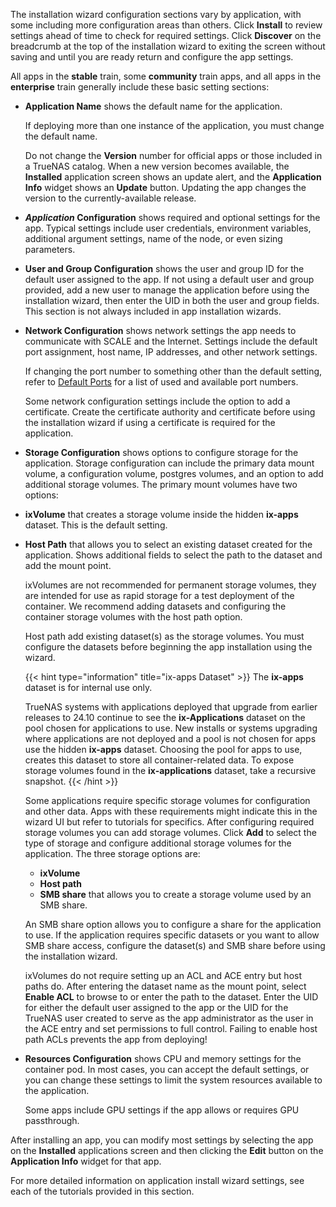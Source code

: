 &NewLine;

The installation wizard configuration sections vary by application, with some including more configuration areas than others.
Click **Install** to review settings ahead of time to check for required settings.
Click **Discover** on the breadcrumb at the top of the installation wizard to exiting the screen without saving and until you are ready return and configure the app settings.

All apps in the **stable** train, some **community** train apps, and all apps in the **enterprise** train generally include these basic setting sections:

* **Application Name** shows the default name for the application.

  If deploying more than one instance of the application, you must change the default name.

  Do not change the **Version** number for official apps or those included in a TrueNAS catalog.
  When a new version becomes available, the **Installed** application screen shows an update alert, and the **Application Info** widget shows an **Update** button.
  Updating the app changes the version to the currently-available release.

* ***Application* Configuration** shows required and optional settings for the app.
    Typical settings include user credentials, environment variables, additional argument settings, name of the node, or even sizing parameters.

* **User and Group Configuration** shows the user and group ID for the default user assigned to the app.
  If not using a default user and group provided, add a new user to manage the application before using the installation wizard, then enter the UID in both the user and group fields.
  This section is not always included in app installation wizards.

* **Network Configuration** shows network settings the app needs to communicate with SCALE and the Internet.
  Settings include the default port assignment, host name, IP addresses, and other network settings.

  If changing the port number to something other than the default setting, refer to [Default Ports](https://www.truenas.com/docs/references/defaultports/) for a list of used and available port numbers.

  Some network configuration settings include the option to add a certificate. Create the certificate authority and certificate before using the installation wizard if using a certificate is required for the application.

* **Storage Configuration** shows options to configure storage for the application.
  Storage configuration can include the primary data mount volume, a configuration volume, postgres volumes, and an option to add additional storage volumes.
  The primary mount volumes have two options:
* **ixVolume** that creates a storage volume inside the hidden **ix-apps** dataset. This is the default setting.
* **Host Path** that allows you to select an existing dataset created for the application. Shows additional fields to select the path to the dataset and add the mount point.

  ixVolumes are not recommended for permanent storage volumes, they are intended for use as rapid storage for a test deployment of the container.
  We recommend adding datasets and configuring the container storage volumes with the host path option.

  Host path add existing dataset(s) as the storage volumes. You must configure the datasets before beginning the app installation using the wizard.

  {{< hint type="information" title="ix-apps Dataset" >}}
  The **ix-apps** dataset is for internal use only.

  TrueNAS systems with applications deployed that upgrade from earlier releases to 24.10 continue to see the **ix-Applications** dataset on the pool chosen for applications to use.
  New installs or systems upgrading where applications are not deployed and a pool is not chosen for apps use the hidden **ix-apps** dataset.
  Choosing the pool for apps to use, creates this dataset to store all container-related data.
  To expose storage volumes found in the **ix-applications** dataset, take a recursive snapshot.
  {{< /hint >}}

  Some applications require specific storage volumes for configuration and other data. Apps with these requirements might indicate this in the wizard UI but refer to tutorials for specifics. 
  After configuring required storage volumes you can add storage volumes.
  Click **Add** to select the type of storage and configure additional storage volumes for the application.
  The three storage options are:
  * **ixVolume**
  * **Host path**
  * **SMB share** that allows you to create a storage volume used by an SMB share. 
  
  An SMB share option allows you to configure a share for the application to use.
  If the application requires specific datasets or you want to allow SMB share access, configure the dataset(s) and SMB share before using the installation wizard.

  ixVolumes do not require setting up an ACL and ACE entry but host paths do.
  After entering the dataset name as the mount point, select **Enable ACL** to browse to or enter the path to the dataset.
  Enter the UID for either the default user assigned to the app or the UID for the TrueNAS user created to serve as the app administrator as the user in the ACE entry and set permissions to full control.
  Failing to enable host path ACLs prevents the app from deploying!

* **Resources Configuration** shows CPU and memory settings for the container pod.
   In most cases, you can accept the default settings, or you can change these settings to limit the system resources available to the application.

   Some apps include GPU settings if the app allows or requires GPU passthrough.

After installing an app, you can modify most settings by selecting the app on the **Installed** applications screen and then clicking the **Edit** button on the **Application Info** widget for that app.

For more detailed information on application install wizard settings, see each of the tutorials provided in this section.
